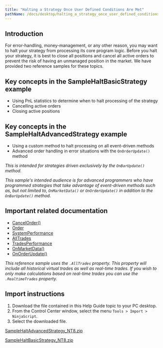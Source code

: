 ```yaml
---
title: "Halting a Strategy Once User Defined Conditions Are Met"
pathName: /docs/desktop/halting_a_strategy_once_user_defined_conditions_are_met
---
```


## Introduction

For error-handling, money-management, or any other reason, you may want to halt your strategy from processing its core program logic. Before you halt your strategy, it is best to close all positions and cancel all active orders to prevent the risk of having an unmanaged position in the market. We have provided two reference samples for these topics.

## Key concepts in the SampleHaltBasicStrategy example

- Using PnL statistics to determine when to halt processing of the strategy
- Cancelling active orders
- Closing active positions

## Key concepts in the SampleHaltAdvancedStrategy example

- Using a custom method to halt processing on all event-driven methods
- Advanced order handling in error situations with the `OnOrderUpdate()` method

*This is intended for strategies driven exclusively by the `OnBarUpdate()` method.*

*This sample's intended audience is for advanced programmers who have programmed strategies that take advantage of event-driven methods such as, but not limited to, `OnMarketData()` or `OnOrderUpdate()` in addition to the `OnBarUpdate()` method.*

## Important related documentation

- [CancelOrder()](/docs/desktop/cancel)
- [Order](/docs/desktop/order)
- [SystemPerformance](/docs/desktop/systemperformance)
- [AllTrades](/docs/desktop/alltrades)
- [TradesPerformance](/docs/desktop/tradesperformance)
- [OnMarketData()](/docs/desktop/onmarketdata)
- [OnOrderUpdate()](/docs/desktop/onorderupdate)

*This reference sample uses the `.AllTrades` property. This property will include all historical virtual trades as well as real-time trades. If you wish to only make calculations based on real-time trades you can use the `.RealtimeTrades` property.*

## Import instructions

1. Download the file contained in this Help Guide topic to your PC desktop.
2. From the Control Center window, select the menu `Tools > Import > NinjaScript`.
3. Select the downloaded file.

[SampleHaltAdvancedStrategy_NT8.zip](https://ninjatrader.com/support/helpGuides/nt8/samples/SampleHaltAdvancedStrategy_NT8.zip)

[SampleHaltBasicStrategy_NT8.zip](https://ninjatrader.com/support/helpGuides/nt8/samples/SampleHaltBasicStrategy_NT8.zip)

